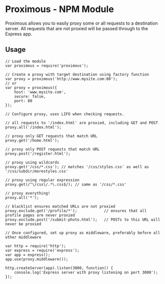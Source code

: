 # Proximous - NPM Module

Proximous allows you to easily proxy some or all requests to a destination server. All requests that
are not proxied will be passed through to the Express app.

## Usage

    // Load the module
    var proximous = require('proximous');

    // Create a proxy with target destination using factory function
    var proxy = proximous('http://www.mysite.com:80');
    // or
    var proxy = proximous({
        host: 'www.mysite.com',
        secure: false,
        port: 80
    });

    // Configure proxy, uses LIFO when checking requests.

    // all requests to '/index.html' are proxied, including GET and POST
    proxy.all('/index.html');

    // proxy only GET requests that match URL
    proxy.get('/home.html');

    // proxy only POST requests that match URL
    proxy.post('/register.html');

    // proxy using wildcards
    proxy.get('/css/*.css'); // matches '/css/styles.css' as well as '/css/subdir/morestyles.css'

    // proxy using regular expression
    proxy.get(/^\/css\/.*\.css$/); // same as '/css/*.css'

    // proxy everything!
    proxy.all('*');

    // blacklist ensures matched URLs are not proxied
    proxy.exclude.get('/profile/*');            // ensures that all profile pages are never proxied
    proxy.exclude.post('/submit-photo.html');   // POSTs to this URL will never be proxied

    // Once configured, set up proxy as middleware, preferably before all other middleware

    var http = require('http');
    var express = require('express');
    var app = express();
    app.use(proxy.middleware());

    http.createServer(app).listen(3000, function() {
        console.log('Express server with proxy listening on port 3000');
    });
